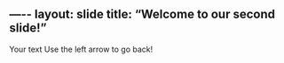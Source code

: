 —--
layout: slide
title: “Welcome to our second slide!”
---
Your text
Use the left arrow to go back!

